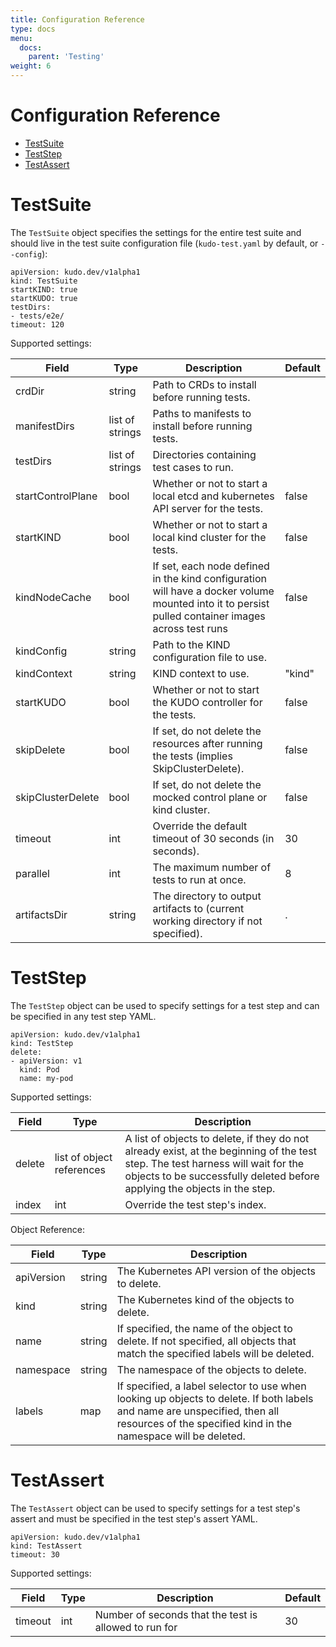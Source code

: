 ```yaml
---
title: Configuration Reference
type: docs
menu:
  docs:
    parent: 'Testing'
weight: 6
---
```


# Configuration Reference

* [TestSuite](#testsuite)
* [TestStep](#teststep)
* [TestAssert](#testassert)

# TestSuite

The `TestSuite` object specifies the settings for the entire test suite and should live in the test suite configuration file (`kudo-test.yaml` by default, or `--config`):

```
apiVersion: kudo.dev/v1alpha1
kind: TestSuite
startKIND: true
startKUDO: true
testDirs:
- tests/e2e/
timeout: 120
```

Supported settings:

Field             |      Type       | Description                                                                              | Default
------------------|-----------------|------------------------------------------------------------------------------------------|--------
crdDir            | string          | Path to CRDs to install before running tests.                                            | 
manifestDirs      | list of strings | Paths to manifests to install before running tests.                                      | 
testDirs          | list of strings | Directories containing test cases to run.                                                | 
startControlPlane | bool            | Whether or not to start a local etcd and kubernetes API server for the tests.            | false
startKIND         | bool            | Whether or not to start a local kind cluster for the tests.                              | false
kindNodeCache     | bool            | If set, each node defined in the kind configuration will have a docker volume mounted into it to persist pulled container images across test runs | false
kindConfig        | string          | Path to the KIND configuration file to use.                                              | 
kindContext       | string          | KIND context to use.                                                                     | "kind"
startKUDO         | bool            | Whether or not to start the KUDO controller for the tests.                               | false
skipDelete        | bool            | If set, do not delete the resources after running the tests (implies SkipClusterDelete). | false
skipClusterDelete | bool            | If set, do not delete the mocked control plane or kind cluster.                          | false
timeout           | int             | Override the default timeout of 30 seconds (in seconds).                                 | 30
parallel          | int             | The maximum number of tests to run at once.                                              | 8
artifactsDir      | string          | The directory to output artifacts to (current working directory if not specified).       | .

# TestStep

The `TestStep` object can be used to specify settings for a test step and can be specified in any test step YAML.

```
apiVersion: kudo.dev/v1alpha1
kind: TestStep
delete:
- apiVersion: v1
  kind: Pod
  name: my-pod
```

Supported settings:

Field   |          Type             | Description
--------|---------------------------|---------------------------------------------------------------------
delete  | list of object references | A list of objects to delete, if they do not already exist, at the beginning of the test step. The test harness will wait for the objects to be successfully deleted before applying the objects in the step.
index   | int                       | Override the test step's index.

Object Reference:

Field      |   Type | Description
-----------|--------|---------------------------------------------------------------------
apiVersion | string | The Kubernetes API version of the objects to delete.
kind       | string | The Kubernetes kind of the objects to delete.
name       | string | If specified, the name of the object to delete. If not specified, all objects that match the specified labels will be deleted.
namespace  | string | The namespace of the objects to delete.
labels     | map    | If specified, a label selector to use when looking up objects to delete. If both labels and name are unspecified, then all resources of the specified kind in the namespace will be deleted.


# TestAssert

The `TestAssert` object can be used to specify settings for a test step's assert and must be specified in the test step's assert YAML.

```
apiVersion: kudo.dev/v1alpha1
kind: TestAssert
timeout: 30
```

Supported settings:

Field   | Type | Description                                           | Default
--------|------|-------------------------------------------------------|-------------
timeout | int  | Number of seconds that the test is allowed to run for | 30

